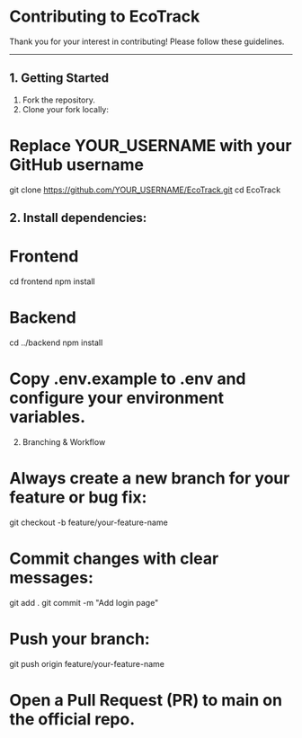 # Contributing to EcoTrack

<!-- Intro section -->
Thank you for your interest in contributing! Please follow these guidelines.

---

## 1. Getting Started

1. Fork the repository.
2. Clone your fork locally:

# Replace YOUR_USERNAME with your GitHub username

git clone https://github.com/YOUR_USERNAME/EcoTrack.git
cd EcoTrack

## 2. Install dependencies:

# Frontend

cd frontend
npm install

# Backend
cd ../backend
npm install

# Copy .env.example to .env and configure your environment variables.

2. Branching & Workflow
<!-- Use feature branches -->

# Always create a new branch for your feature or bug fix:

git checkout -b feature/your-feature-name


# Commit changes with clear messages:

git add .
git commit -m "Add login page"


# Push your branch:

git push origin feature/your-feature-name

# Open a Pull Request (PR) to main on the official repo.
